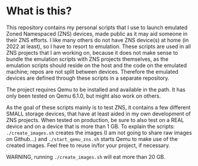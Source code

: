 # What is this?
This repository contains my personal scripts that I use to launch emulated Zoned Namespaced (ZNS) devices, made public as it may aid someone in their ZNS efforts. I like many others do not have ZNS device(s) at home (in 2022 at least), so I have to resort to emulation. These scripts are used in all ZNS projects that I am working on, because it does not make sense to bundle the emulation scripts with ZNS projects themselves, as the emulation scripts should reside on the host and the code on the emulated machine; repos are not split between devices.  Therefore the emulated devices are defined through these scripts in a separate repository.

The project requires Qemu to be installed and available in the path. It has only been tested on Qemu 6.1.0, but might also work on others.

As the goal of these scripts mainly is to test ZNS, it contains a few different SMALL storage devices, that have at least aided in my own development of ZNS projects. When tested on production, be sure to also test on a REAL device and on a device that is more than 1 GB. To explain the scripts: `./create_images.sh` creates the images (I am not going to share raw images on Github...) and `./start_qemu_zns.sh` starts Qemu to make use of the created images. Feel free to reuse in/for your project, if necessary.

WARNING, running `./create_images.sh` will eat more than 20 GB.